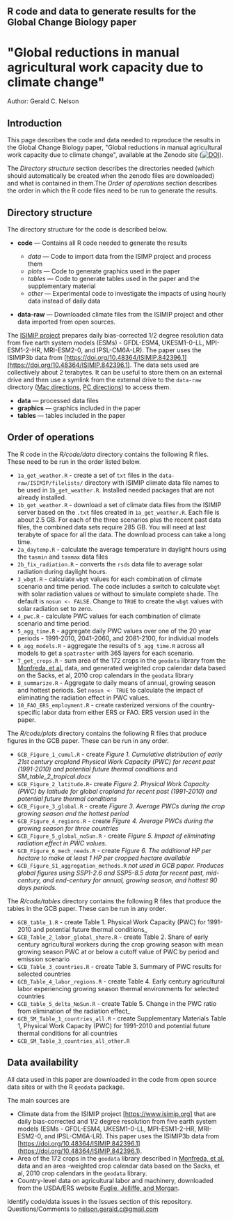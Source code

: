 
## R code and data to generate results for the Global Change Biology paper 
# "Global reductions in manual agricultural work capacity due to climate change"
Author: Gerald C. Nelson

## Introduction

This page describes the code and data needed to reproduce the results in the Global Change Biology paper, "Global reductions in manual agricultural work capacity due to climate change", available at the Zenodo site  ([![DOI](https://zenodo.org/badge/664373839.svg)](https://zenodo.org/doi/10.5281/zenodo.10429708)).

The _Directory structure_ section describes the directories needed (which should automatically be created when the zenodo files are downloaded) and what is contained in them.The _Order of operations_ section describes the order in which the R code files need to be run to generate the results.


## Directory structure

The directory structure for the code is described below. 

- **code** — Contains all R code needed to generate the results
  - *data* — Code to import data from the ISIMP project and process them
  - *plots* — Code to generate graphics used in the paper
  - *tables* — Code to generate tables used in the paper and the supplementary material
  - *other* — Experimental code to investigate the impacts of using hourly data instead of daily data 
  
- **data-raw** — Downloaded climate files from the ISIMIP project and other data imported from open sources. 

The [ISIMIP project](https://www.isimip.org) prepares daily bias-corrected 1/2 degree resolution data from five earth system models (ESMs) - GFDL-ESM4, UKESM1-0-LL, MPI-ESM1-2-HR, MRI-ESM2-0, and IPSL-CM6A-LR). The paper uses the ISIMIP3b data from 
[https://doi.org/10.48364/ISIMIP.842396.1](https://doi.org/10.48364/ISIMIP.842396.1). The data sets used are collectively about 2 terabytes. It can be useful to store them on an external drive and then use a symlink from the external drive to the `data-raw` directory  ([Mac directions](https://www.google.com/search?client=safari&rls=en&q=create+a+mac+symlink&ie=UTF-8&oe=UTF-8), [PC directions](https://www.google.com/search?client=safari&rls=en&q=create+a+pc+symlink&ie=UTF-8&oe=UTF-8)) to access them.
- **data** — processed data files
- **graphics** — graphics included in the paper
- **tables** — tables included in the paper

## Order of operations

The R code in the _R/code/data_ directory contains the following R files. These need to be run in the order listed below.
  
-   `1a_get_weather.R` - create a set of `txt` files in the `data-raw/ISIMIP/filelists/` directory with ISIMIP climate data file names to be used in `1b_get_weather.R`. Installed needed packages that are not already installed.
-   `1b_get_weather.R` - download a set of climate data files from the ISIMIP server based on the `.txt` files created in `1a_get_weather.R`. Each file is about 2.5 GB. For each of the three scenarios plus the recent past data files, the combined data sets require 285 GB. You will need at last terabyte of space for all the data. The download process can take a long time. 
-   `2a_daytemp.R` - calculate the average temperature in daylight hours using the `tasmin` and `tasmax` data files
-   `2b_fix_radiation.R` - converts the `rsds` data file to average solar radiation during daylight hours.
-   `3_wbgt.R` - calculate `wbgt` values for each combination of climate scenario and time period. The code includes a switch to calculate `wbgt` with solar radiation values or without to simulate complete shade. The default is `nosun <- FALSE`. Change to `TRUE` to create the `wbgt` values with solar radiation set to zero.
-   `4_pwc.R` - calculate PWC values for each combination of climate scenario and time period.
-   `5_agg_time.R` - aggregate daily PWC values over one of the 20 year periods - 1991-2010, 2041-2060, and 2081-2100, for individual models
-   `6_agg_models.R` - aggregate the results of `5_agg_time.R` across all models to get a `spatraster` with 365 layers for each scenario.
-   `7_get_crops.R` - sum area of the 172 crops in the `geodata` library from the [Monfreda, et al.](https://doi.org/10.1029/2007GB002947) data, and generated weighted crop calendar data based on the Sacks, et al, 2010 crop calendars in the `geodata` library
-   `8_summarize.R` - Aggregate to daily means of annual, growing season and hottest periods. Set `nosun <- TRUE` to calculate the impact of eliminating the radiation effect in PWC values. 
-   `10_FAO_ERS_employment.R` - create rasterized versions of the country-specific labor data from either ERS or FAO. ERS version used in the paper.

The _R/code/plots_ directory contains the following R files that produce figures in the GCB paper. These can be run in any order.

  - `GCB_Figure_1_cumul.R` - create _Figure 1. Cumulative distribution of early 21st century cropland Physical Work Capacity (PWC) for recent past (1991-2010) and potential future thermal conditions_ and _SM_table_2_tropical.docx_
  - `GCB_Figure_2_latitude.R`- create _Figure 2. Physical Work Capacity (PWC) by latitude for global cropland for recent past (1991-2010) and potential future thermal conditions_ 
  - `GCB_Figure_3_global.R` - create _Figure 3. Average PWCs during the crop growing season and the hottest period_
  - `GCB_Figure_4_regions.R` - create _Figure 4. Average PWCs during the growing season for three countries_
  - `GCB_Figure_5_global_noSun.R` - create _Figure 5. Impact of eliminating radiation effect in PWC values._
  - `GCB_Figure_6_mech_needs.R` - create _Figure 6. The additional HP per hectare to make at least 1 HP per cropped hectare available_
  - `GCB_Figure_S1_aggregation_methods.R` _not used in GCB paper. Produces global figures using SSP1-2.6 and SSP5-8.5 data for recent past, mid-century, and end-century for annual, growing season, and hottest 90 days periods._
 
The _R/code/tables_ directory contains the following R files that produce the tables in the GCB paper. These can be run in any order.

  - `GCB_table_1.R` - create Table 1. Physical Work Capacity (PWC) for 1991-2010 and potential future thermal conditions_
  - `GCB_Table_2_labor_global_share.R` - create Table 2. Share of early century agricultural workers during the crop growing season with mean growing season PWC at or below a cutoff value of PWC by period and emission scenario
  - `GCB_Table_3_countries.R` - create Table 3. Summary of PWC results for selected countries 
  - `GCB_Table_4_labor_regions.R` - create Table 4. Early century agricultural labor experiencing growing season thermal environments for selected countries 
  - `GCB_table_5_delta_NoSun.R` - create Table 5. Change in the PWC ratio from elimination of the radiation effect_
  - `GCB_SM_Table_1_countries_all.R` - create Supplementary Materials Table 1, Physical Work Capacity (PWC) for 1991-2010 and potential future thermal conditions for all countries
  - `GCB_SM_Table_3_countries_all_other.R`

## Data availability
All data used in this paper are downloaded in the code from open source data sites or with the R `geodata` package.

The main sources are 

- Climate data from the ISIMIP project [https://www.isimip.org] that are daily bias-corrected and 1/2 degree resolution from five earth system models (ESMs - GFDL-ESM4, UKESM1-0-LL, MPI-ESM1-2-HR, MRI-ESM2-0, and IPSL-CM6A-LR). This paper uses the ISIMIP3b data from 
[https://doi.org/10.48364/ISIMIP.842396.1](https://doi.org/10.48364/ISIMIP.842396.1).
- Area of the 172 crops in the `geodata` library described in [Monfreda, et al.](https://doi.org/10.1029/2007GB002947) data and an area -weighted crop calendar data based on the Sacks, et al, 2010 crop calendars in the `geodata` library.
- Country-level data on agricultural labor and machinery, downloaded from the USDA/ERS website [Fuglie, Jelliffe, and Morgan](https://www.ers.usda.gov/webdocs/DataFiles/51270/AgTFPInternational2020_long.xlsx?v=8337).

Identify code/data issues in the Issues section of this repository. Questions/Comments to [nelson.gerald.c@gmail.com](mailto:nelson.gerald.c@gmail.com)


